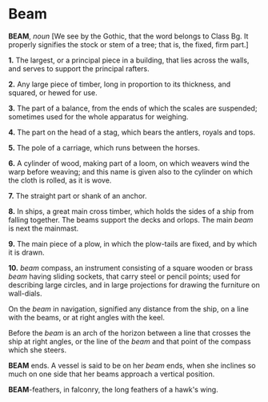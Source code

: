 # Beam

**BEAM**, _noun_ \[We see by the Gothic, that the word belongs to Class Bg. It properly signifies the stock or stem of a tree; that is, the fixed, firm part.\]

**1.** The largest, or a principal piece in a building, that lies across the walls, and serves to support the principal rafters.

**2.** Any large piece of timber, long in proportion to its thickness, and squared, or hewed for use.

**3.** The part of a balance, from the ends of which the scales are suspended; sometimes used for the whole apparatus for weighing.

**4.** The part on the head of a stag, which bears the antlers, royals and tops.

**5.** The pole of a carriage, which runs between the horses.

**6.** A cylinder of wood, making part of a loom, on which weavers wind the warp before weaving; and this name is given also to the cylinder on which the cloth is rolled, as it is wove.

**7.** The straight part or shank of an anchor.

**8.** In ships, a great main cross timber, which holds the sides of a ship from falling together. The beams support the decks and orlops. The main _beam_ is next the mainmast.

**9.** The main piece of a plow, in which the plow-tails are fixed, and by which it is drawn.

**10.** _beam_ compass, an instrument consisting of a square wooden or brass _beam_ having sliding sockets, that carry steel or pencil points; used for describing large circles, and in large projections for drawing the furniture on wall-dials.

On the _beam_ in navigation, signified any distance from the ship, on a line with the beams, or at right angles with the keel.

Before the _beam_ is an arch of the horizon between a line that crosses the ship at right angles, or the line of the _beam_ and that point of the compass which she steers.

**BEAM** ends. A vessel is said to be on her _beam_ ends, when she inclines so much on one side that her beams approach a vertical position.

**BEAM**\-feathers, in falconry, the long feathers of a hawk's wing.